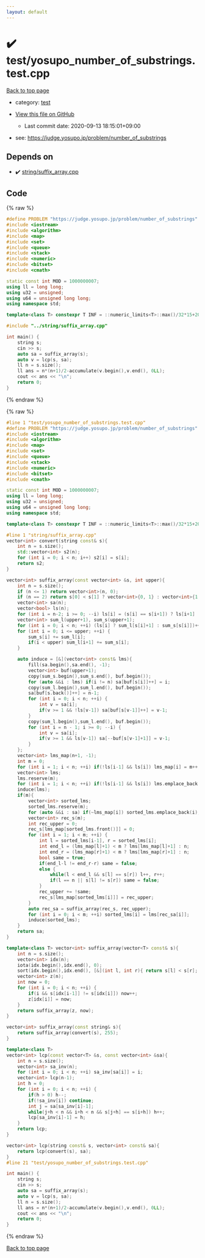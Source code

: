 ```yaml
---
layout: default
---
```


<!-- mathjax config similar to math.stackexchange -->
<script type="text/javascript" async
  src="https://cdnjs.cloudflare.com/ajax/libs/mathjax/2.7.5/MathJax.js?config=TeX-MML-AM_CHTML">
</script>
<script type="text/x-mathjax-config">
  MathJax.Hub.Config({
    TeX: { equationNumbers: { autoNumber: "AMS" }},
    tex2jax: {
      inlineMath: [ ['$','$'] ],
      processEscapes: true
    },
    "HTML-CSS": { matchFontHeight: false },
    displayAlign: "left",
    displayIndent: "2em"
  });
</script>

<script type="text/javascript" src="https://cdnjs.cloudflare.com/ajax/libs/jquery/3.4.1/jquery.min.js"></script>
<script src="https://cdn.jsdelivr.net/npm/jquery-balloon-js@1.1.2/jquery.balloon.min.js" integrity="sha256-ZEYs9VrgAeNuPvs15E39OsyOJaIkXEEt10fzxJ20+2I=" crossorigin="anonymous"></script>
<script type="text/javascript" src="../../assets/js/copy-button.js"></script>
<link rel="stylesheet" href="../../assets/css/copy-button.css" />


# :heavy_check_mark: test/yosupo_number_of_substrings.test.cpp

<a href="../../index.html">Back to top page</a>

* category: <a href="../../index.html#098f6bcd4621d373cade4e832627b4f6">test</a>
* <a href="{{ site.github.repository_url }}/blob/master/test/yosupo_number_of_substrings.test.cpp">View this file on GitHub</a>
    - Last commit date: 2020-09-13 18:15:01+09:00


* see: <a href="https://judge.yosupo.jp/problem/number_of_substrings">https://judge.yosupo.jp/problem/number_of_substrings</a>


## Depends on

* :heavy_check_mark: <a href="../../library/string/suffix_array.cpp.html">string/suffix_array.cpp</a>


## Code

<a id="unbundled"></a>
{% raw %}
```cpp
#define PROBLEM "https://judge.yosupo.jp/problem/number_of_substrings"
#include <iostream>
#include <algorithm>
#include <map>
#include <set>
#include <queue>
#include <stack>
#include <numeric>
#include <bitset>
#include <cmath>

static const int MOD = 1000000007;
using ll = long long;
using u32 = unsigned;
using u64 = unsigned long long;
using namespace std;

template<class T> constexpr T INF = ::numeric_limits<T>::max()/32*15+208;

#include "../string/suffix_array.cpp"

int main() {
    string s;
    cin >> s;
    auto sa = suffix_array(s);
    auto v = lcp(s, sa);
    ll n = s.size();
    ll ans = n*(n+1)/2-accumulate(v.begin(),v.end(), 0LL);
    cout << ans << "\n";
    return 0;
}
```
{% endraw %}

<a id="bundled"></a>
{% raw %}
```cpp
#line 1 "test/yosupo_number_of_substrings.test.cpp"
#define PROBLEM "https://judge.yosupo.jp/problem/number_of_substrings"
#include <iostream>
#include <algorithm>
#include <map>
#include <set>
#include <queue>
#include <stack>
#include <numeric>
#include <bitset>
#include <cmath>

static const int MOD = 1000000007;
using ll = long long;
using u32 = unsigned;
using u64 = unsigned long long;
using namespace std;

template<class T> constexpr T INF = ::numeric_limits<T>::max()/32*15+208;

#line 1 "string/suffix_array.cpp"
vector<int> convert(string const& s){
    int n = s.size();
    std::vector<int> s2(n);
    for (int i = 0; i < n; i++) s2[i] = s[i];
    return s2;
}

vector<int> suffix_array(const vector<int> &s, int upper){
    int n = s.size();
    if (n <= 1) return vector<int>(n, 0);
    if (n == 2) return s[0] < s[1] ? vector<int>{0, 1} : vector<int>{1, 0};
    vector<int> sa(n);
    vector<bool> ls(n);
    for (int i = n-2; i >= 0; --i) ls[i] = (s[i] == s[i+1]) ? ls[i+1] : (s[i] < s[i+1]);
    vector<int> sum_l(upper+1), sum_s(upper+1);
    for (int i = 0; i < n; ++i) (ls[i] ? sum_l[s[i]+1] : sum_s[s[i]])++;
    for (int i = 0; i <= upper; ++i) {
        sum_s[i] += sum_l[i];
        if(i < upper) sum_l[i+1] += sum_s[i];
    }

    auto induce = [&](vector<int> const& lms){
        fill(sa.begin(),sa.end(), -1);
        vector<int> buf(upper+1);
        copy(sum_s.begin(),sum_s.end(), buf.begin());
        for (auto &&i : lms) if(i != n) sa[buf[s[i]]++] = i;
        copy(sum_l.begin(),sum_l.end(), buf.begin());
        sa[buf[s.back()]++] = n-1;
        for (int i = 0; i < n; ++i) {
            int v = sa[i];
            if(v >= 1 && !ls[v-1]) sa[buf[s[v-1]]++] = v-1;
        }
        copy(sum_l.begin(),sum_l.end(), buf.begin());
        for (int i = n - 1; i >= 0; --i) {
            int v = sa[i];
            if(v >= 1 && ls[v-1]) sa[--buf[s[v-1]+1]] = v-1;
        }
    };
    vector<int> lms_map(n+1, -1);
    int m = 0;
    for (int i = 1; i < n; ++i) if(!ls[i-1] && ls[i]) lms_map[i] = m++;
    vector<int> lms;
    lms.reserve(m);
    for (int i = 1; i < n; ++i) if(!ls[i-1] && ls[i]) lms.emplace_back(i);
    induce(lms);
    if(m){
        vector<int> sorted_lms;
        sorted_lms.reserve(m);
        for (auto &&i : sa) if(~lms_map[i]) sorted_lms.emplace_back(i);
        vector<int> rec_s(m);
        int rec_upper = 0;
        rec_s[lms_map[sorted_lms.front()]] = 0;
        for (int i = 1; i < m; ++i) {
            int l = sorted_lms[i-1], r = sorted_lms[i];
            int end_l = (lms_map[l]+1) < m ? lms[lms_map[l]+1] : n;
            int end_r = (lms_map[r]+1) < m ? lms[lms_map[r]+1] : n;
            bool same = true;
            if(end_l-l != end_r-r) same = false;
            else {
                while(l < end_l && s[l] == s[r]) l++, r++;
                if(l == n || s[l] != s[r]) same = false;
            }
            rec_upper += !same;
            rec_s[lms_map[sorted_lms[i]]] = rec_upper;
        }
        auto rec_sa = suffix_array(rec_s, rec_upper);
        for (int i = 0; i < m; ++i) sorted_lms[i] = lms[rec_sa[i]];
        induce(sorted_lms);
    }
    return sa;
}

template<class T> vector<int> suffix_array(vector<T> const& s){
    int n = s.size();
    vector<int> idx(n);
    iota(idx.begin(),idx.end(), 0);
    sort(idx.begin(),idx.end(), [&](int l, int r){ return s[l] < s[r]; });
    vector<int> z(n);
    int now = 0;
    for (int i = 0; i < n; ++i) {
        if(i && s[idx[i-1]] != s[idx[i]]) now++;
        z[idx[i]] = now;
    }
    return suffix_array(z, now);
}

vector<int> suffix_array(const string& s){
    return suffix_array(convert(s), 255);
}

template<class T>
vector<int> lcp(const vector<T> &s, const vector<int> &sa){
    int n = s.size();
    vector<int> sa_inv(n);
    for (int i = 0; i < n; ++i) sa_inv[sa[i]] = i;
    vector<int> lcp(n-1);
    int h = 0;
    for (int i = 0; i < n; ++i) {
        if(h > 0) h--;
        if(!sa_inv[i]) continue;
        int j = sa[sa_inv[i]-1];
        while(j+h < n && i+h < n && s[j+h] == s[i+h]) h++;
        lcp[sa_inv[i]-1] = h;
    }
    return lcp;
}

vector<int> lcp(string const& s, vector<int> const& sa){
    return lcp(convert(s), sa);
}
#line 21 "test/yosupo_number_of_substrings.test.cpp"

int main() {
    string s;
    cin >> s;
    auto sa = suffix_array(s);
    auto v = lcp(s, sa);
    ll n = s.size();
    ll ans = n*(n+1)/2-accumulate(v.begin(),v.end(), 0LL);
    cout << ans << "\n";
    return 0;
}

```
{% endraw %}

<a href="../../index.html">Back to top page</a>

